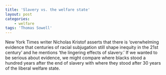 ```yaml
---
title: 'Slavery vs. the welfare state'
layout: post
categories:
    - welfare
tags: 'Thomas Sowell'
---
```


New York Times writer Nicholas Kristof asserts that there is ‘overwhelming evidence that centuries of racial subjugation still shape inequity in the 21st century’ and he mentions ‘the lingering effects of slavery.’ If we wanted to be serious about evidence, we might compare where blacks stood a hundred years after the end of slavery with where they stood after 30 years of the liberal welfare state.